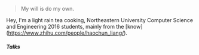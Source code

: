 > My will is do my own.

Hey, I'm a light rain tea cooking, Northeastern University Computer Science and Engineering 2016 students, mainly from the [know] (https://www.zhihu.com/people/haochun_liang/).


##### Talks




